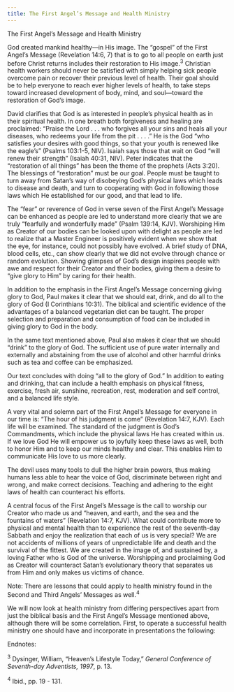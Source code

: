 ```yaml
---
title: The First Angel’s Message and Health Ministry
---
```


The First Angel’s Message and Health Ministry

God created mankind healthy—in His image. The “gospel” of the First Angel’s Message (Revelation 14:6, 7) that is to go to all people on earth just before Christ returns includes their restoration to His image.<sup>3</sup> Christian health workers should never be satisfied with simply helping sick people overcome pain or recover their previous level of health. Their goal should be to help everyone to reach ever higher levels of health, to take steps toward increased development of body, mind, and soul—toward the restoration of God’s image.

David clarifies that God is as interested in people’s physical health as in their spiritual health. In one breath both forgiveness and healing are proclaimed: “Praise the Lord . . . who forgives all your sins and heals all your diseases, who redeems your life from the pit . . . .” He is the God “who satisfies your desires with good things, so that your youth is renewed like the eagle’s” (Psalms 103:1-5, NIV). Isaiah says those that wait on God “will renew their strength” (Isaiah 40:31, NIV). Peter indicates that the “restoration of all things” has been the theme of the prophets (Acts 3:20). The blessings of “restoration” must be our goal. People must be taught to turn away from Satan’s way of disobeying God’s physical laws which leads to disease and death, and turn to cooperating with God in following those laws which He established for our good, and that lead to life.

The “fear” or reverence of God in verse seven of the First Angel’s Message can be enhanced as people are led to understand more clearly that we are truly “fearfully and wonderfully made” (Psalm 139:14, KJV). Worshiping Him as Creator of our bodies can be looked upon with delight as people are led to realize that a Master Engineer is positively evident when we show that the eye, for instance, could not possibly have evolved. A brief study of DNA, blood cells, etc., can show clearly that we did not evolve through chance or random evolution. Showing glimpses of God’s design inspires people with awe and respect for their Creator and their bodies, giving them a desire to “give glory to Him” by caring for their health.

In addition to the emphasis in the First Angel’s Message concerning giving glory to God, Paul makes it clear that we should eat, drink, and do all to the glory of God (I Corinthians 10:31). The biblical and scientific evidence of the advantages of a balanced vegetarian diet can be taught. The proper selection and preparation and consumption of food can be included in giving glory to God in the body.

In the same text mentioned above, Paul also makes it clear that we should “drink” to the glory of God. The sufficient use of pure water internally and externally and abstaining from the use of alcohol and other harmful drinks such as tea and coffee can be emphasized.

Our text concludes with doing “all to the glory of God.” In addition to eating and drinking, that can include a health emphasis on physical fitness, exercise, fresh air, sunshine, recreation, rest, moderation and self control, and a balanced life style.

A very vital and solemn part of the First Angel’s Message for everyone in our time is: “The hour of his judgment is come” (Revelation 14:7, KJV). Each life will be examined. The standard of the judgment is God’s Commandments, which include the physical laws He has created within us. If we love God He will empower us to joyfully keep these laws as well, both to honor Him and to keep our minds healthy and clear. This enables Him to communicate His love to us more clearly.

The devil uses many tools to dull the higher brain powers, thus making humans less able to hear the voice of God, discriminate between right and wrong, and make correct decisions. Teaching and adhering to the eight laws of health can counteract his efforts.

A central focus of the First Angel’s Message is the call to worship our Creator who made us and “heaven, and earth, and the sea and the fountains of waters” (Revelation 14:7, KJV). What could contribute more to physical and mental health than to experience the rest of the seventh-day Sabbath and enjoy the realization that each of us is very special? We are not accidents of millions of years of unpredictable life and death and the survival of the fittest. We are created in the image of, and sustained by, a loving Father who is God of the universe. Worshipping and proclaiming God as Creator will counteract Satan’s evolutionary theory that separates us from Him and only makes us victims of chance.

Note: There are lessons that could apply to health ministry found in the Second and Third Angels’ Messages as well.<sup>4</sup>

We will now look at health ministry from differing perspectives apart from just the biblical basis and the First Angel’s Message mentioned above, although there will be some correlation. First, to operate a successful health ministry one should have and incorporate in presentations the following:

Endnotes:

<sup>3</sup> Dysinger, William, “Heaven’s Lifestyle Today,” _General Conference of Seventh-day Adventists, 1997_, p. 13.

<sup>4</sup> Ibid., pp. 19 - 131.